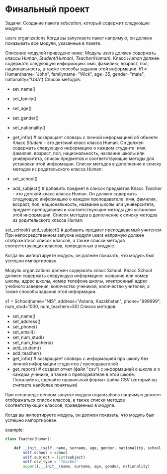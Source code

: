 # Финальный проект
Задачи:
Создание пакета *education*, который содержит следующие модули:

users
organizations
Когда вы запускаете пакет напрямую, он должен показывать все модули, указанные в пакете.

Описание модулей приведено ниже:
Модуль users должен содержать классы _Human_, _Student(Human)_, _Teacher(Human)_.
Класс _Human_ должен содержать следующую информацию: имя, фамилию, возраст, пол, национальность, а также способы задания этой информации.
h1 = Human(name="John", familyname="Wick", age=35, gender="male", nationality="USA")
Список методов:

- set_name()
- set_family()
- set_age()
- set_gender()
- set_nationality()
- get_info() # возвращает словарь с личной информацией об объекте
Класс _Student_ - это детский класс класса Human. Он должен содержать следующую информацию о каждом студенте: имя, фамилия, возраст, пол, национальность, название школы или университета, список предметов и соответствующие методы для установки этой информации.
Список методов в дополнение к списку методов из родительского класса Human:

- set_school()
- add_subject() # добавить предмет в список предметов
Класс _Teacher_ - это детский класс класса Human. Он должен содержать следующую информацию о каждом преподавателе: имя, фамилия, возраст, пол, национальность, название школы или университета, предмет преподавания и соответствующие методы для установки этой информации.
Список методов в дополнение к списку методов из родительского класса Human:

set_school()
add_subject() # добавить предмет преподаваемый учителем
При непосредственном запуске модуля users напрямую должен отображаться список классов, а также списки методов соответствующих классов, приведенных в модуле.

Когда вы импортируете модуль, он должен показать, что модуль был успешно импортирован.

Модуль organizations должен содержать класс School.
Класс School должен содержать следующую информацию: название или номер школы, адрес школы, номер телефона школы, электронный адрес учебного заведения, количество учеников, количество учителей, а также способы задания этой информации.

s1 = School(name="NIS", address="Astana, Kazakhstan", phone="999999", num_stud=1000, num_teachers=50)
Список методов:

- set_name()
- set_address()
- set_phone()
- set_email()
- set_num_stud()
- set_num_teachers()
- add_student()
- add_teacher()
- get_info() # возвращает словарь с информацией про школу без личной информации студентов / преподавателей
- get_report() # создает отчет (файл "csv") с информацией о школе и о каждом ученике, а также о преподавателе в этой школе. 
Пожалуйста, сделайте правильный формат файла CSV (который вы считаете наиболее понятным)

При непосредственном запуске модуля organizations напрямую должен отображаться список классов, а также списки методов соответствующих классов, приведенных в модуле.

Когда вы импортируете модуль, он должен показать, что модуль был успешно импортирован.

example:
```python
class Teacher(Human):

    def __init__(self, name, surname, age, gender, nationality, school = None, subject = None):
        self.school = school
        self.subject = list(subject)
        self.csv_type = 'Teacher'
        super().__init__(name, surname, age, gender, nationality)
```
